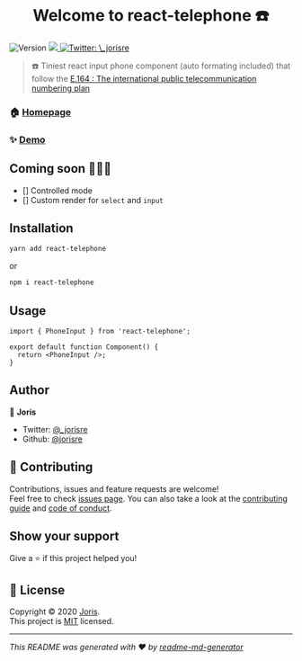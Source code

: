 <h1 align="center">Welcome to react-telephone ☎️</h1>
<p>
  <img alt="Version" src="https://img.shields.io/badge/version-0.0.0-blue.svg?cacheSeconds=2592000&style=for-the-badge" />
  <a href="https://bundlephobia.com/result?p=react-telephone">
    <img src="https://img.shields.io/bundlephobia/minzip/react-telephone?style=for-the-badge" />
  </a>
  <a href="https://twitter.com/\_jorisre" target="_blank">
    <img alt="Twitter: \_jorisre" src="https://img.shields.io/twitter/follow/\_jorisre.svg?style=for-the-badge"" />
  </a>
</p>

> ☎️ Tiniest react input phone component (auto formating included) that follow the [E.164 : The international public telecommunication numbering plan](https://www.itu.int/rec/T-REC-E.164-201011-I/en)

### 🏠 [Homepage](react-telephone.joris.re)

### ✨ [Demo](react-telephone.joris)

## Coming soon 🧑🏻‍💻

- [] Controlled mode
- [] Custom render for `select` and `input`

## Installation

```sh
yarn add react-telephone
```

or

```sh
npm i react-telephone
```

## Usage

```tsx
import { PhoneInput } from 'react-telephone';

export default function Component() {
  return <PhoneInput />;
}
```

## Author

👤 **Joris**

- Twitter: [@\_jorisre](https://twitter.com/_jorisre)
- Github: [@jorisre](https://github.com/jorisre)

## 🤝 Contributing

Contributions, issues and feature requests are welcome!<br />Feel free to check [issues page](https://github.com/jorisre/react-telephone/issues). You can also take a look at the [contributing guide](https://github.com/jorisre/react-telephone/blob/master/CONTRIBUTING.md) and [code of conduct](https://github.com/jorisre/react-telephone/blob/master/CODE_OF_CONDUCT.md).

## Show your support

Give a ⭐️ if this project helped you!

## 📝 License

Copyright © 2020 [Joris](https://github.com/jorisre).<br />
This project is [MIT](https://github.com/jorisre/react-telephone/blob/master/LICENSE) licensed.

---

_This README was generated with ❤️ by [readme-md-generator](https://github.com/kefranabg/readme-md-generator)_
